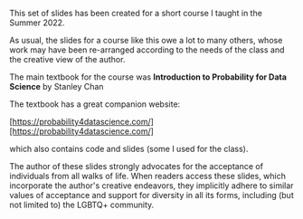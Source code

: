 This set of slides has been created for a short course I taught in the Summer 2022. 

As usual, the slides for a course like this owe a lot to many others, whose work may have been re-arranged according to the needs of the class and the creative view of the author. 

The main textbook for the course was **Introduction to Probability for Data Science** by Stanley Chan

The textbook has a great companion website:

[https://probability4datascience.com/][https://probability4datascience.com/]

which also contains code and slides (some I used for the class).

The author of these slides strongly advocates for the acceptance of individuals from all walks of life. When readers access these slides, which incorporate the author's creative endeavors, they implicitly adhere to similar values of acceptance and support for diversity in all its forms, including (but not limited to) the LGBTQ+ community.
